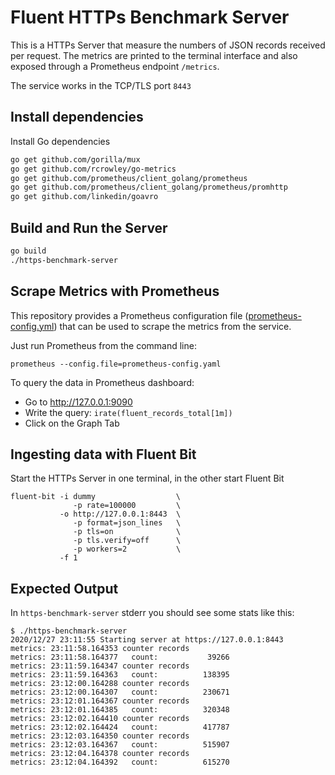 # Fluent HTTPs Benchmark Server

This is a HTTPs Server that measure the numbers of JSON records received per request. The metrics are printed to the terminal  interface and also exposed through a Prometheus endpoint ```/metrics```.

The service works in the TCP/TLS port ```8443```

## Install dependencies

Install Go dependencies

```bash
go get github.com/gorilla/mux
go get github.com/rcrowley/go-metrics
go get github.com/prometheus/client_golang/prometheus
go get github.com/prometheus/client_golang/prometheus/promhttp
go get github.com/linkedin/goavro
```

## Build and Run the Server

```sh
go build
./https-benchmark-server
```

## Scrape Metrics with Prometheus

This repository provides a Prometheus configuration file ([prometheus-config.yml](prometheus-config.yml)) that can be used to scrape the metrics from the service.

Just run Prometheus from the command line:

```
prometheus --config.file=prometheus-config.yaml
```

To query the data in Prometheus dashboard:

- Go to http://127.0.0.1:9090
- Write the query: ```irate(fluent_records_total[1m])```
- Click on the Graph Tab

## Ingesting data with Fluent Bit

Start the HTTPs Server in one terminal, in the other start Fluent Bit

```
fluent-bit -i dummy                  \
              -p rate=100000         \
           -o http://127.0.0.1:8443  \
              -p format=json_lines   \
              -p tls=on              \
              -p tls.verify=off      \
              -p workers=2           \
           -f 1
```

## Expected Output

In ```https-benchmark-server``` stderr you should see some stats like this:


```
$ ./https-benchmark-server
2020/12/27 23:11:55 Starting server at https://127.0.0.1:8443
metrics: 23:11:58.164353 counter records
metrics: 23:11:58.164377   count:           39266
metrics: 23:11:59.164347 counter records
metrics: 23:11:59.164363   count:          138395
metrics: 23:12:00.164288 counter records
metrics: 23:12:00.164307   count:          230671
metrics: 23:12:01.164367 counter records
metrics: 23:12:01.164385   count:          320348
metrics: 23:12:02.164410 counter records
metrics: 23:12:02.164424   count:          417787
metrics: 23:12:03.164350 counter records
metrics: 23:12:03.164367   count:          515907
metrics: 23:12:04.164378 counter records
metrics: 23:12:04.164392   count:          615270

```
